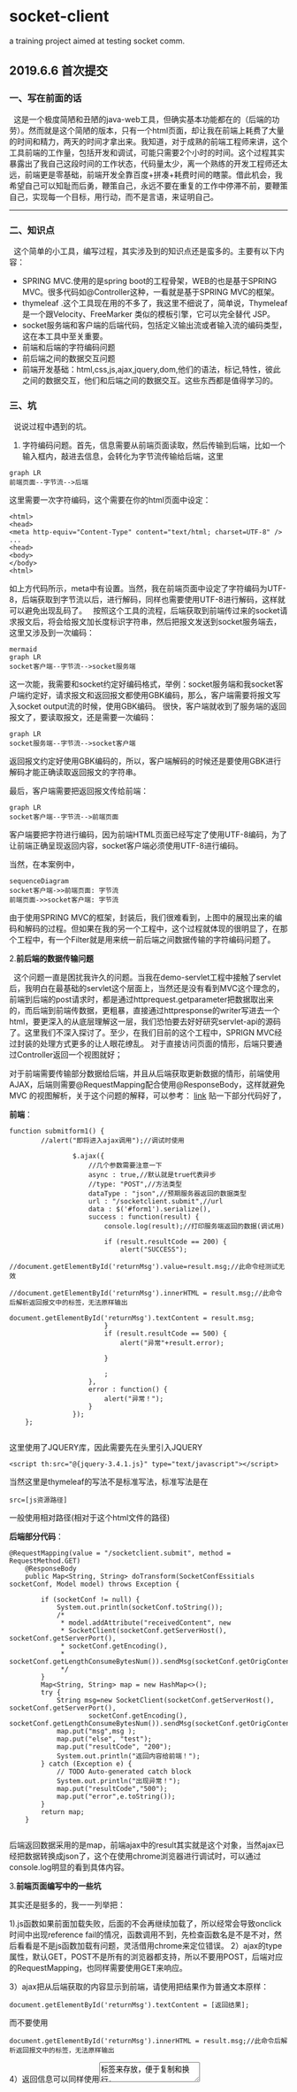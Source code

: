 # socket-client
a training project aimed at testing socket comm.

## 2019.6.6 首次提交
### 一、写在前面的话
   &nbsp;&nbsp;这是一个极度简陋和丑陋的java-web工具，但确实基本功能都在的（后端的功劳）。然而就是这个简陋的版本，只有一个html页面，却让我在前端上耗费了大量的时间和精力，两天的时间才拿出来。我知道，对于成熟的前端工程师来讲，这个工具前端的工作量，包括开发和调试，可能只需要2个小时的时间。这个过程其实暴露出了我自己这段时间的工作状态，代码量太少，离一个熟练的开发工程师还太远，前端更是零基础，前端开发全靠百度+拼凑+耗费时间的瞎蒙。借此机会，我希望自己可以知耻而后勇，鞭策自己，永远不要在重复的工作中停滞不前，要鞭策自己，实现每一个目标，用行动，而不是言语，来证明自己。

---

### 二、知识点
&nbsp;&nbsp;这个简单的小工具，编写过程，其实涉及到的知识点还是蛮多的。主要有以下内容：

- SPRING MVC.使用的是spring boot的工程骨架，WEB的也是基于SPRING MVC。很多代码如@Controller这种，一看就是基于SPRING MVC的框架。
- thymeleaf .这个工具现在用的不多了，我这里不细说了，简单说，Thymeleaf是一个跟Velocity、FreeMarker 类似的模板引擎，它可以完全替代 JSP。
- socket服务端和客户端的后端代码，包括定义输出流或者输入流的编码类型，这在本工具中至关重要。
- 前端和后端的字符编码问题
- 前后端之间的数据交互问题
- 前端开发基础：html,css,js,ajax,jquery,dom,他们的语法，标记,特性，彼此之间的数据交互，他们和后端之间的数据交互。这些东西都是值得学习的。
### 三、坑
&nbsp;&nbsp;说说过程中遇到的坑。
1. 字符编码问题。首先，信息需要从前端页面读取，然后传输到后端，比如一个输入框内，敲进去信息，会转化为字节流传输给后端，这里
```
graph LR
前端页面--字节流-->后端
```

这里需要一次字符编码，这个需要在你的html页面中设定：
```
<html>
<head>
<meta http-equiv="Content-Type" content="text/html; charset=UTF-8" />
...
<head>
<body>
</body>
<html>
```
如上方代码所示，meta中有设置。当然，我在前端页面中设定了字符编码为UTF-8，后端获取到字节流以后，进行解码，同样也需要使用UTF-8进行解码，这样就可以避免出现乱码了。
&nbsp;&nbsp;按照这个工具的流程，后端获取到前端传过来的socket请求报文后，将会给报文加长度标识字符串，然后把报文发送到socket服务端去，这里又涉及到一次编码：

```
mermaid
graph LR
socket客户端--字节流-->socket服务端
```
这一次能，我需要和socket约定好编码格式，举例：socket服务端和我socket客户端约定好，请求报文和返回报文都使用GBK编码，那么，客户端需要将报文写入socket output流的时候，使用GBK编码。
  很快，客户端就收到了服务端的返回报文了，要读取报文，还是需要一次编码：
  ```
  graph LR
  socket服务端--字节流-->socket客户端
  
  ```
  返回报文约定好使用GBK编码的，所以，客户端解码的时候还是要使用GBK进行解码才能正确读取返回报文的字符串。
  
  最后，客户端需要把返回报文传给前端：
  
  ```
  graph LR
  socket客户端--字节流-->前端页面
  
  ```
  客户端要把字符进行编码，因为前端HTML页面已经写定了使用UTF-8编码，为了让前端正确呈现返回内容，socket客户端必须使用UTF-8进行编码。
  
  当然，在本案例中，
  
```
sequenceDiagram
socket客户端->>前端页面: 字节流
前端页面->>socket客户端: 字节流
```
由于使用SPRING MVC的框架，封装后，我们很难看到，上图中的展现出来的编码和解码的过程。但如果在我的另一个工程中，这个过程就体现的很明显了，在那个工程中，有一个Filter就是用来统一前后端之间数据传输的字符编码问题了。

2.**前后端的数据传输问题**

&nbsp;&nbsp;这个问题一直是困扰我许久的问题。当我在demo-servlet工程中接触了servlet后，我明白在最基础的servlet这个层面上，当然还是没有看到MVC这个理念的，前端到后端的post请求时，都是通过httprequest.getparameter把数据取出来的，而后端到前端传数据，更粗暴，直接通过httpresponse的writer写进去一个html，要更深入的从底层理解这一层，我们恐怕要去好好研究servlet-api的源码了。这里我们不深入探讨了。至少，在我们目前的这个工程中，SPRIGN MVC经过封装的处理方式更多的让人眼花缭乱。
对于直接访问页面的情形，后端只要通过Controller返回一个视图就好；

对于前端需要传输部分数据给后端，并且从后端获取更新数据的情形，前端使用AJAX，后端则需要@RequestMapping配合使用@ResponseBody，这样就避免MVC 的视图解析，关于这个问题的解释，可以参考：
[link](https://www.cnblogs.com/daimajun/p/7152970.html)
贴一下部分代码好了，

**前端**：
```
function submitform1() {
		//alert("即将进入ajax调用");//调试时使用
		
				$.ajax({
					//几个参数需要注意一下
					async : true,//默认就是true代表异步
					//type: "POST",//方法类型
					dataType : "json",//预期服务器返回的数据类型
					url : "/socketclient.submit",//url
					data : $('#form1').serialize(),
					success : function(result) {
						console.log(result);//打印服务端返回的数据(调试用)

						if (result.resultCode == 200) {
							alert("SUCCESS");
							//document.getElementById('returnMsg').value=result.msg;//此命令经测试无效
							//document.getElementById('returnMsg').innerHTML = result.msg;//此命令后解析返回报文中的标签，无法原样输出
							document.getElementById('returnMsg').textContent = result.msg;
						}
						if (result.resultCode == 500) {
							alert("异常"+result.error);

						}

						;
					},
					error : function() {
						alert("异常！");
					}
				});
	};
	
```
这里使用了JQUERY库，因此需要先在头里引入JQUERY
```
<script th:src="@{jquery-3.4.1.js}" type="text/javascript"></script>
```
当然这里是thymeleaf的写法不是标准写法，标准写法是在
```
src=[js资源路径]
```
一般使用相对路径(相对于这个html文件的路径)

**后端部分代码**：
```
@RequestMapping(value = "/socketclient.submit", method = RequestMethod.GET)
	@ResponseBody
	public Map<String, String> doTransform(SocketConfEssitials socketConf, Model model) throws Exception {

		if (socketConf != null) {
			System.out.println(socketConf.toString());
			/*
			 * model.addAttribute("receivedContent", new
			 * SocketClient(socketConf.getServerHost(), socketConf.getServerPort(),
			 * socketConf.getEncoding(),
			 * socketConf.getLengthConsumeBytesNum()).sendMsg(socketConf.getOrigContent()));
			 */
		}
		Map<String, String> map = new HashMap<>();
		try {
			String msg=new SocketClient(socketConf.getServerHost(), socketConf.getServerPort(),
					socketConf.getEncoding(), socketConf.getLengthConsumeBytesNum()).sendMsg(socketConf.getOrigContent());
			map.put("msg",msg );
			map.put("else", "test");
			map.put("resultCode", "200");
			System.out.println("返回内容给前端！");
		} catch (Exception e) {
			// TODO Auto-generated catch block
			System.out.println("出现异常！");
			map.put("resultCode","500");
			map.put("error",e.toString());
		}
		return map;
	}
	
```
后端返回数据采用的是map，前端ajax中的result其实就是这个对象，当然ajax已经把数据转换成json了，这个在使用chrome浏览器进行调试时，可以通过console.log明显的看到具体内容。

3.**前端页面编写中的一些坑**

其实还是挺多的，我一一列举把：

1).js函数如果前面加载失败，后面的不会再继续加载了，所以经常会导致onclick时间中出现reference fail的情况，函数调用不到，先检查函数名是不是不对，然后看看是不是js函数加载有问题，灵活借用chrome来定位错误。
2）ajax的type属性，默认GET，POST不是所有的浏览器都支持，所以不要用POST，后端对应的RequestMapping，也同样需要使用GET来响应。

3）ajax把从后端获取的内容显示到前端，请使用把结果作为普通文本原样：
```
document.getElementById('returnMsg').textContent = [返回结果];
```
而不要使用
```
document.getElementById('returnMsg').innerHTML = result.msg;//此命令后解析返回报文中的标签，无法原样输出
```
4）返回信息可以同样使用<textArea>标签来存放，便于复制和换行， 	设置属性为readonly即可

5）学会使用js中的alert和console.log进行前端调试

6）在类上使用@Controller并标明了路径，在类的方法里写@RequestMapping在标明路径时，并不会使用相对于@Controller中标明的相对路径，因此你必须在@RequestMapping中从根路径接着写，不知道是不是我自己没整名表，或许@RestController不一样？我有点不明白。
今天就先写到这里吧。


  
  
  

